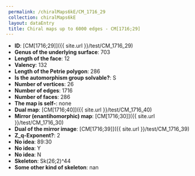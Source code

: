 ```yaml
--- 
 permalink: /chiralMaps6kE/CM_1716_29 
 collection: chiralMaps6kE
 layout: dataEntry
 title: Chiral maps up to 6000 edges - CM[1716;29]
---
```


- **ID**: [CM[1716;29]]({{ site.url }}/test/CM_1716_29)
- **Genus of the underlying surface**: 703
- **Length of the face**: 12
- **Valency**: 132
- **Length of the Petrie polygon**: 286
- **Is the automorphism group solvable?**: S
- **Number of vertices**: 26
- **Number of edges**: 1716
- **Number of faces**: 286
- **The map is self-**: none
- **Dual map**: [CM[1716;40]]({{ site.url }}/test/CM_1716_40)
- **Mirror (enantihomorphic) map**: [CM[1716;30]]({{ site.url }}/test/CM_1716_30)
- **Dual of the mirror image**: [CM[1716;39]]({{ site.url }}/test/CM_1716_39)
- **Z_q-Exponent?**: 2
- **No idea**:  89:30
- **No idea**: Y
- **No idea**: N
- **Skeleton**: Sk(26;2)^44
- **Some other kind of skeleton**: nan
